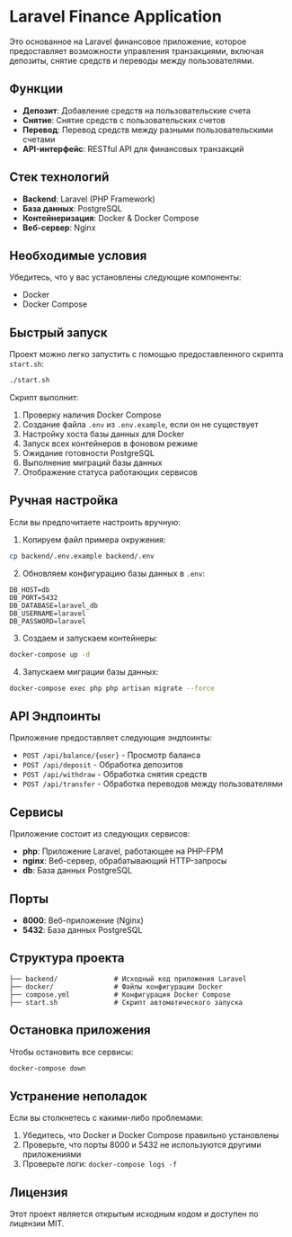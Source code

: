# Laravel Finance Application

Это основанное на Laravel финансовое приложение, которое предоставляет возможности управления транзакциями, включая депозиты, снятие средств и переводы между пользователями.

## Функции

- **Депозит**: Добавление средств на пользовательские счета
- **Снятие**: Снятие средств с пользовательских счетов
- **Перевод**: Перевод средств между разными пользовательскими счетами
- **API-интерфейс**: RESTful API для финансовых транзакций

## Стек технологий

- **Backend**: Laravel (PHP Framework)
- **База данных**: PostgreSQL
- **Контейнеризация**: Docker & Docker Compose
- **Веб-сервер**: Nginx

## Необходимые условия

Убедитесь, что у вас установлены следующие компоненты:

- Docker
- Docker Compose

## Быстрый запуск

Проект можно легко запустить с помощью предоставленного скрипта `start.sh`:

```bash
./start.sh
```

Скрипт выполнит:
1. Проверку наличия Docker Compose
2. Создание файла `.env` из `.env.example`, если он не существует
3. Настройку хоста базы данных для Docker
4. Запуск всех контейнеров в фоновом режиме
5. Ожидание готовности PostgreSQL
6. Выполнение миграций базы данных
7. Отображение статуса работающих сервисов

## Ручная настройка

Если вы предпочитаете настроить вручную:

1. Копируем файл примера окружения:
```bash
cp backend/.env.example backend/.env
```

2. Обновляем конфигурацию базы данных в `.env`:
```env
DB_HOST=db
DB_PORT=5432
DB_DATABASE=laravel_db
DB_USERNAME=laravel
DB_PASSWORD=laravel
```

3. Создаем и запускаем контейнеры:
```bash
docker-compose up -d
```

4. Запускаем миграции базы данных:
```bash
docker-compose exec php php artisan migrate --force
```

## API Эндпоинты

Приложение предоставляет следующие эндпоинты:

- `POST /api/balance/{user}` - Просмотр баланса
- `POST /api/deposit` - Обработка депозитов
- `POST /api/withdraw` - Обработка снятия средств
- `POST /api/transfer` - Обработка переводов между пользователями

## Сервисы

Приложение состоит из следующих сервисов:

- **php**: Приложение Laravel, работающее на PHP-FPM
- **nginx**: Веб-сервер, обрабатывающий HTTP-запросы
- **db**: База данных PostgreSQL

## Порты

- **8000**: Веб-приложение (Nginx)
- **5432**: База данных PostgreSQL

## Структура проекта

```
├── backend/              # Исходный код приложения Laravel
├── docker/               # Файлы конфигурации Docker
├── compose.yml           # Конфигурация Docker Compose
├── start.sh              # Скрипт автоматического запуска
```

## Остановка приложения

Чтобы остановить все сервисы:

```bash
docker-compose down
```

## Устранение неполадок

Если вы столкнетесь с какими-либо проблемами:

1. Убедитесь, что Docker и Docker Compose правильно установлены
2. Проверьте, что порты 8000 и 5432 не используются другими приложениями
3. Проверьте логи: `docker-compose logs -f`

## Лицензия

Этот проект является открытым исходным кодом и доступен по лицензии MIT.